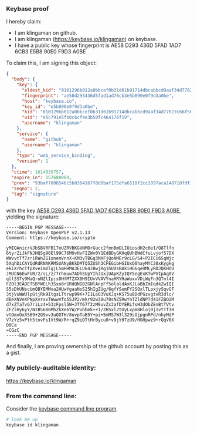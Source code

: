 ### Keybase proof

I hereby claim:

  * I am klingaman on github.
  * I am klingaman (https://keybase.io/klingaman) on keybase.
  * I have a public key whose fingerprint is AE58 D293 436D 5FAD 1AD7  6CB3 E5B8 90E0 F9D3 A0BE

To claim this, I am signing this object:

```json
{
  "body": {
    "key": {
      "eldest_kid": "0101296b012a0bbcef0b31d61b91714dbcabbcd9aaf34d77627c66f5687e78cffbda0a",
      "fingerprint": "ae58d293436d5fad1ad76cb3e5b890e0f9d3a0be",
      "host": "keybase.io",
      "key_id": "e5b890e0f9d3a0be",
      "kid": "0101296b012a0bbcef0b31d61b91714dbcabbcd9aaf34d77627c66f5687e78cffbda0a",
      "uid": "e5c791e5fb0c6cf4e3b50fc464176f19",
      "username": "klingaman"
    },
    "service": {
      "name": "github",
      "username": "klingaman"
    },
    "type": "web_service_binding",
    "version": 1
  },
  "ctime": 1614035757,
  "expire_in": 157680000,
  "prev": "93baf7808546c5b8304167f8d0baf175dfa6510f2cc2897aca148718fdf16c3f",
  "seqno": 2,
  "tag": "signature"
}
```

with the key [AE58 D293 436D 5FAD 1AD7  6CB3 E5B8 90E0 F9D3 A0BE](https://keybase.io/klingaman), yielding the signature:

```
-----BEGIN PGP MESSAGE-----
Version: Keybase OpenPGP v2.1.13
Comment: https://keybase.io/crypto

yMIQAnicrVJbSBVRFB17oUZRVBKGVNMDrGucc2fmnBmDLIOiosdH2c0e1/O8Tlfn
6tyrZiJkFNJHQSg96El99C76MOvHvFIZWv0Y1EdBDyGKHqQUhBWdCfuLvjof57DX
WWvvtTf7zriRWnZG1onemVnnX+KM3vTBGq3MXFjQoNMEr9cLG/S4+P2ICi6SqWjc
5XqhDiCAYQdRdRNAKRMSUANyBKkDMTQ5ZUSh3CFEGibHGIUxQ0hayMYC20xKygkg
ekiXrhcTfpXveimVlgjL5mHHMA3ELUk4JBwjRg1hUdsBAkiHG6qeUMLyRDJQKHOU
JMUCN6EwFUR/2/sL/z/7rhmuw7ADhSUpYIhJUxjUApKZyIQYSegExKTwPVIpAq8V
qllSSTy9MaQruNZlIpjs8HfMTZXX0H9IUvVVAVYnaHRYHaWuxxVDiWqFn3QTnl4I
FZOl3EAOETSBYWELh3Sxo8r1RdQNGBZGNlAnpFf5olaldAxKJLaBbZmIqdkZwIQI
S5sDhUNscUmQBYEMMxa2HUwYgaaNoS25hIgZUg/6qfYSemFY2SQxlTLpxjySqvGF
3tjVuWWUlpGtjRk9ItgsLTtrwp99K+7I1LoO3VuXJq+KS75u8DdPGzvgtvR3dlc/
dBeXNVeXPNpXvrxvTWwwVfo55JP2/mkr92w38u70sNZ5RwYnTZldNP7d41FZBO2M
d7xZTa7vG7riLz4+53zFpsl5W+JTf67f2zM9uvZx3afDYERLfsH3dObZEnBtTVtv
ZFZlHy6yY/NzB5686MhZkXe6YW/Pubbmk++1/ZHSxl2tUyLxpm8Hloj0j1vtTf3H
vtOmxOxXS69+2Q9vv3uQOTH/8uvpTaB5Y+pi+5mMS7W3l329sOjpgnRPd/nhyMdP
V7zYz5vPth5tnvFs1Vt9W/R+rqZ9iOTtHrBycu8+v9jY9TzU9/HGHpwz9+rQqV8X
O0Ca
=CGzC
-----END PGP MESSAGE-----

```

And finally, I am proving ownership of the github account by posting this as a gist.

### My publicly-auditable identity:

https://keybase.io/klingaman

### From the command line:

Consider the [keybase command line program](https://keybase.io/download).

```bash
# look me up
keybase id klingaman
```
